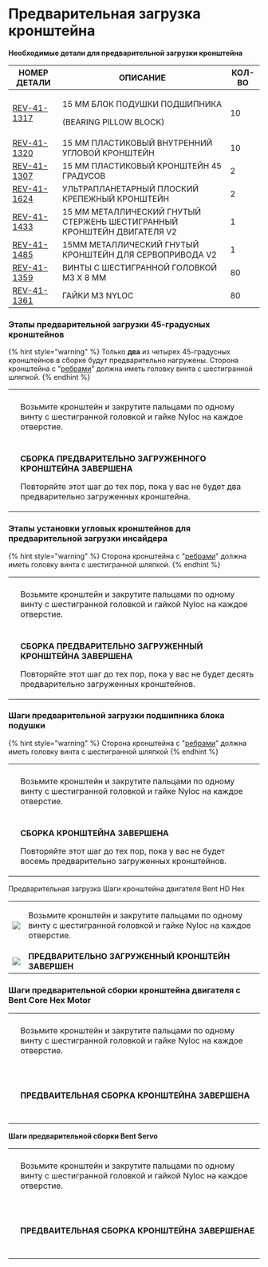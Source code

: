 # Предварительная загрузка кронштейна

**Необходимые детали для предварительной загрузки кронштейна**

| **НОМЕР ДЕТАЛИ**                                        | **ОПИСАНИЕ**                                                            | **КОЛ-ВО** |
| ------------------------------------------------------- | ----------------------------------------------------------------------- | ---------- |
| [REV-41-1317](https://www.revrobotics.com/rev-41-1317/) | <p>15 ММ БЛОК ПОДУШКИ ПОДШИПНИКА</p><p>(BEARING PILLOW BLOCK) </p>      | 10         |
| [REV-41-1320](https://www.revrobotics.com/rev-41-1320/) | 15 ММ ПЛАСТИКОВЫЙ ВНУТРЕННИЙ УГЛОВОЙ КРОНШТЕЙН                          | 10         |
| [REV-41-1307](https://www.revrobotics.com/rev-41-1307/) | 15 ММ ПЛАСТИКОВЫЙ КРОНШТЕЙН 45 ГРАДУСОВ                                 | 2          |
| [REV-41-1624](https://www.revrobotics.com/rev-41-1624/) | УЛЬТРАПЛАНЕТАРНЫЙ ПЛОСКИЙ КРЕПЕЖНЫЙ КРОНШТЕЙН                           | 2          |
| [REV-41-1433](https://www.revrobotics.com/rev-41-1433/) | 15 ММ МЕТАЛЛИЧЕСКИЙ ГНУТЫЙ СТЕРЖЕНЬ ШЕСТИГРАННЫЙ КРОНШТЕЙН ДВИГАТЕЛЯ V2 | 1          |
| [REV-41-1485](https://www.revrobotics.com/rev-41-1485/) | 15ММ МЕТАЛЛИЧЕСКИЙ ГНУТЫЙ КРОНШТЕЙН ДЛЯ СЕРВОПРИВОДА V2                 | 1          |
| [REV-41-1359](https://www.revrobotics.com/rev-41-1359/) | ВИНТЫ С ШЕСТИГРАННОЙ ГОЛОВКОЙ M3 X 8 ММ                                 | 80         |
| [REV-41-1361](https://www.revrobotics.com/rev-41-1361/) | ГАЙКИ M3 NYLOC                                                          | 80         |

### Этапы предварительной загрузки 45-градусных кронштейнов&#x20;

{% hint style="warning" %}
Только **два** из четырех 45-градусных кронштейнов в сборке будут предварительно нагружены. Сторона кронштейна с "[ребрами](broken-reference)" должна иметь головку винта с шестигранной шляпкой.
{% endhint %}

|                                                                                                                                                                                                                                                                                                                       |                                                                                                                                                                                             |
| --------------------------------------------------------------------------------------------------------------------------------------------------------------------------------------------------------------------------------------------------------------------------------------------------------------------- | ------------------------------------------------------------------------------------------------------------------------------------------------------------------------------------------- |
| <p>​</p><p><img src="https://2589213514-files.gitbook.io/~/files/v0/b/gitbook-legacy-files/o/assets%2F-M5yw0n8IneF5-9ybLjT%2F-MDRaMoS1o_Ko2Ik5TVR%2F-MDVDMx3wUHt0SnEQVi3%2FEDU%20Kit_Pre-load%2045%20Degree.svg?alt=media&#x26;token=ef30473a-4ad5-4fab-b173-5806fdc12e5b" alt="" data-size="original"></p><p>​</p>   | Возьмите кронштейн и закрутите пальцами по одному винту с шестигранной головкой и гайке Nyloc на каждое отверстие.                                                                          |
| <p>​</p><p><img src="https://2589213514-files.gitbook.io/~/files/v0/b/gitbook-legacy-files/o/assets%2F-M5yw0n8IneF5-9ybLjT%2F-MDKjyl9wVWKLR38B7z5%2F-MDLd8qb94--FC7z_5-2%2FEDU%20Kit_Pre-loaded%2045%20Degree.svg?alt=media&#x26;token=5c6ed865-27b2-4e7e-9dce-68863450c440" alt="" data-size="original"></p><p>​</p> | <p><strong>СБОРКА ПРЕДВАРИТЕЛЬНО ЗАГРУЖЕННОГО КРОНШТЕЙНА ЗАВЕРШЕНА</strong></p><p></p><p>Повторяйте этот шаг до тех пор, пока у вас не будет два предварительно загруженных кронштейна.</p> |

### Этапы установки угловых кронштейнов для предварительной загрузки инсайдера&#x20;

{% hint style="warning" %}
Сторона кронштейна с "[ребрами](broken-reference)" должна иметь головку винта с шестигранной шляпкой.
{% endhint %}

|                                                                                                                                                                                                                                                                                                            |                                                                                                                                                                                         |
| ---------------------------------------------------------------------------------------------------------------------------------------------------------------------------------------------------------------------------------------------------------------------------------------------------------- | --------------------------------------------------------------------------------------------------------------------------------------------------------------------------------------- |
| <p>​</p><p><img src="https://2589213514-files.gitbook.io/~/files/v0/b/gitbook-legacy-files/o/assets%2F-M5yw0n8IneF5-9ybLjT%2F-MCJO2HP8-0d6P3fQ3Wa%2F-MCNXpeKDlZTtYN5LK5J%2FACD_Pre-Load%20Corner.svg?alt=media&#x26;token=75e483e5-03c3-41de-931b-3b9982e779c1" alt="" data-size="original"></p><p>​</p>   | Возьмите кронштейн и закрутите пальцами по одному винту с шестигранной головкой и гайкой Nyloc на каждое отверстие.                                                                     |
| <p>​</p><p><img src="https://2589213514-files.gitbook.io/~/files/v0/b/gitbook-legacy-files/o/assets%2F-M5yw0n8IneF5-9ybLjT%2F-MCJO2HP8-0d6P3fQ3Wa%2F-MCNv_X2QEBoRk6yEPMW%2FACD_Pre-Loaded%20Corner.svg?alt=media&#x26;token=db3df393-dfbc-42aa-aa39-0d2195bcb3aa" alt="" data-size="original"></p><p>​</p> | <p><strong>СБОРКА ПРЕДВАРИТЕЛЬНО ЗАГРУЖЕННЫЙ КРОНШТЕЙНА ЗАВЕРШЕНА</strong></p><p>Повторяйте этот шаг до тех пор, пока у вас не будет десять предварительно загруженных кронштейнов.</p> |

### Шаги предварительной загрузки подшипника блока подушки&#x20;

{% hint style="warning" %}
Сторона кронштейна с "[ребрами](broken-reference)" должна иметь головку винта с шестигранной шляпкой
{% endhint %}

|                                                                                                                                                                                                                                                                                                                   |                                                                                                                                                                      |
| ----------------------------------------------------------------------------------------------------------------------------------------------------------------------------------------------------------------------------------------------------------------------------------------------------------------- | -------------------------------------------------------------------------------------------------------------------------------------------------------------------- |
| <p>​</p><p><img src="https://2589213514-files.gitbook.io/~/files/v0/b/gitbook-legacy-files/o/assets%2F-M5yw0n8IneF5-9ybLjT%2F-MCJO2HP8-0d6P3fQ3Wa%2F-MCNzqXarvcRwKWKsQX8%2FACD_Pre-Load%20Pillow%20Block.svg?alt=media&#x26;token=cc672fd6-3a1b-43fe-baec-6f049ec9e55c" alt="" data-size="original"></p><p>​</p>  | Возьмите кронштейн и закрутите пальцами по одному винту с шестигранной головкой и гайке Nyloc на каждое отверстие.                                                   |
| <p>​</p><p><img src="https://2589213514-files.gitbook.io/~/files/v0/b/gitbook-legacy-files/o/assets%2F-M5yw0n8IneF5-9ybLjT%2F-MCEN1axcQC8Et-VSY2v%2F-MCENatOdPYdhkS1PbeR%2FACD_Preloaded%20Pillow%20Block.svg?alt=media&#x26;token=89e735da-4d12-43a5-b114-ad9dfb1eeb4d" alt="" data-size="original"></p><p>​</p> | <p><strong>СБОРКА КРОНШТЕЙНА ЗАВЕРШЕНА</strong> </p><p></p><p>Повторяйте этот шаг до тех пор, пока у вас не будет восемь предварительно загруженных кронштейнов.</p> |

Предварительная загрузка Шаги кронштейна двигателя Bent HD Hex

|                                                                                                                                                                                                                                                                |                                                                                                                                  |
| -------------------------------------------------------------------------------------------------------------------------------------------------------------------------------------------------------------------------------------------------------------- | -------------------------------------------------------------------------------------------------------------------------------- |
| ![](https://2589213514-files.gitbook.io/\~/files/v0/b/gitbook-legacy-files/o/assets%2F-M5yw0n8IneF5-9ybLjT%2F-MDRaMoS1o\_Ko2Ik5TVR%2F-MDWfS-VEJYnTvC0zp2O%2FEDU%20Kit\_Pre-load%20Motor%20Bracket.svg?alt=media\&token=ba967046-2ad3-4e3c-9355-4fb221207373)   | <p>Возьмите кронштейн и закрутите пальцами по одному винту с шестигранной головкой и гайке Nyloc на каждое отверстие.</p><p></p> |
| ![](https://2589213514-files.gitbook.io/\~/files/v0/b/gitbook-legacy-files/o/assets%2F-M5yw0n8IneF5-9ybLjT%2F-MDRaMoS1o\_Ko2Ik5TVR%2F-MDWelGANkdo2F22zduY%2FEDU%20Kit\_Pre-Loaded%20Motor%20Bracket.svg?alt=media\&token=df56d6c6-4f46-48eb-b853-38cc55100daf) | **ПРЕДВАРИТЕЛЬНО ЗАГРУЖЕННЫЙ КРОНШТЕЙН ЗАВЕРШЕН**                                                                                |

### Шаги предварительной сборки кронштейна двигателя с Bent Core Hex Motor

|                                                                                                                                                                                                                                                                                                                                |                                                                                                                    |
| ------------------------------------------------------------------------------------------------------------------------------------------------------------------------------------------------------------------------------------------------------------------------------------------------------------------------------ | ------------------------------------------------------------------------------------------------------------------ |
| <p>​</p><p><img src="https://2589213514-files.gitbook.io/~/files/v0/b/gitbook-legacy-files/o/assets%2F-M5yw0n8IneF5-9ybLjT%2F-MDRaMoS1o_Ko2Ik5TVR%2F-MDVDGyfuj06qS8lTJfl%2FEDU%20Kit_Pre-Load%20Core%20Hex%20Bracket.svg?alt=media&#x26;token=923c4fe9-faa7-4ca3-81ff-0e85045407fc" alt="" data-size="original"></p><p>​</p>   | Возьмите кронштейн и закрутите пальцами по одному винту с шестигранной головкой и гайке Nyloc на каждое отверстие. |
| <p>​</p><p><img src="https://2589213514-files.gitbook.io/~/files/v0/b/gitbook-legacy-files/o/assets%2F-M5yw0n8IneF5-9ybLjT%2F-MDKjyl9wVWKLR38B7z5%2F-MDLeZEVRkYrGjl7hQ5k%2FEDU%20Kit_Pre-Loaded%20Core%20Hex%20Bracket.svg?alt=media&#x26;token=d612af5d-7e91-4fd0-a22a-6ceabd8d2726" alt="" data-size="original"></p><p>​</p> | **ПРЕДВАИТЕЛЬНАЯ СБОРКА КРОНШТЕЙНА ЗАВЕРШЕНА**                                                                     |

**Шаги предварительной сборки Bent Servo**

|                                                                                                                                                                                                                                                                                                                           |                                                                                                                     |
| ------------------------------------------------------------------------------------------------------------------------------------------------------------------------------------------------------------------------------------------------------------------------------------------------------------------------- | ------------------------------------------------------------------------------------------------------------------- |
| <p>​</p><p><img src="https://2589213514-files.gitbook.io/~/files/v0/b/gitbook-legacy-files/o/assets%2F-M5yw0n8IneF5-9ybLjT%2F-MDRaMoS1o_Ko2Ik5TVR%2F-MDVDvJVuLiBvPiBoO8b%2FEDU%20Kit_Pre-load%20Servo%20Bracket.svg?alt=media&#x26;token=5f6462ff-5694-4a7a-bcba-8d94723eb9e7" alt="" data-size="original"></p><p>​</p>   | Возьмите кронштейн и закрутите пальцами по одному винту с шестигранной головкой и гайкой Nyloc на каждое отверстие. |
| <p>​</p><p><img src="https://2589213514-files.gitbook.io/~/files/v0/b/gitbook-legacy-files/o/assets%2F-M5yw0n8IneF5-9ybLjT%2F-MDKjyl9wVWKLR38B7z5%2F-MDLhoplwliP4Dx6hCP7%2FEDU%20Kit_Pre-Loaded%20Servo%20Bracket.svg?alt=media&#x26;token=e320dc02-4d6a-422d-a8c0-aeeaca9145c4" alt="" data-size="original"></p><p>​</p> | **ПРЕДВАИТЕЛЬНАЯ СБОРКА КРОНШТЕЙНА ЗАВЕРШЕНАE**                                                                     |
